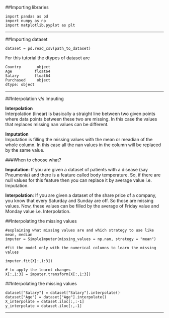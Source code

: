 ##Importing libraries
```
import pandas as pd
import numpy as np
import matplotlib.pyplot as plt
```

---

##Importing dataset
```
dataset = pd.read_csv(path_to_dataset)
```
For this tutorial the dtypes of dataset are
```
Country       object
Age          float64
Salary       float64
Purchased     object
dtype: object
```
---

##Interpolation v/s Imputing

**Interpolation**  
Interpolation (linear) is basically a straight line between two given points where data points between these two are missing. In this case the values that replaces missing nan values can be different.

**Imputation**  
Imputation is filling the missing values with the mean or meadian of the whole column. In this case all the nan values in the column will be replaced by the same value.

###When to choose what?

**Imputation**: If you are given a dataset of patients with a disease (say Pneumonia) and there is a feature called body temperature. So, if there are null values for this feature then you can replace it by average value i.e. Imputation.

**Interpolation**: If you are given a dataset of the share price of a company, you know that every Saturday and Sunday are off. So those are missing values. Now, these values can be filled by the average of Friday value and Monday value i.e. Interpolation.


##Interpolating the missing values
```
#explaining what missing values are and which strategy to use like mean, median
imputer = SimpleImputer(missing_values = np.nan, strategy = "mean")

#fit the model only with the numerical columns to learn the missing values

imputer.fit(X[:,1:3])

# to apply the learnt changes
X[:,1:3] = imputer.transform(X[:,1:3])
```

##Interpolating the missing values
```
dataset["Salary"] = dataset["Salary"].interpolate()
dataset["Age"] = dataset["Age"].interpolate()
X_interpolate = dataset.iloc[:,:-1]
y_interpolate = dataset.iloc[:,-1]
```

---
